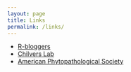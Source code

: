 ```yaml
---
layout: page
title: Links
permalink: /links/
---
```


* [R-bloggers](http://www.r-bloggers.com/)
* [Chilvers Lab](https://fieldcroppathology.msu.edu/)
* [American Phytopathological Society](https://www.apsnet.org)
